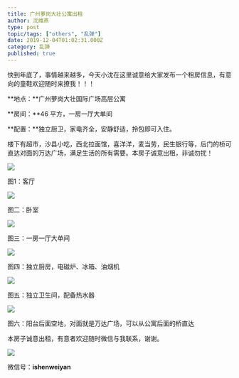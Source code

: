 ```yaml
---
title: 广州萝岗大壮公寓出租
author: 沈维燕
type: post
topic/tags: ["others", "乱弹"]
date: 2019-12-04T01:02:31.000Z
category: 乱弹
published: true
---
```


快到年底了，事情越来越多，今天小沈在这里诚意给大家发布一个租房信息，有意向的童鞋欢迎随时来撩我！！！

**地点：**广州萝岗大壮国际广场高层公寓

**房间：**46 平方，一房一厅大单间

**配置：**独立厨卫，家电齐全，安静舒适，拎包即可入住。

楼下有超市，沙县小吃，西北拉面馆，喜洋洋，麦当劳，民生银行等，后门的桥可直达对面的万达广场，满足生活的所有需要。本房子诚意出租，非诚勿扰！

![](https://note.bioitee.com/yuque/0/2019/png/126032/1575422295923-59833917-accc-443f-b516-3f224165fc17.png#align=left&display=inline&height=1080&name=image.png&originHeight=1080&originWidth=1440&size=1084462&status=done&style=none&width=1440)

图1：客厅

![](https://note.bioitee.com/yuque/0/2019/png/126032/1575422329112-237dcd6a-be6d-4413-a0fb-d73e2391beb0.png#align=left&display=inline&height=1080&name=image.png&originHeight=1080&originWidth=1440&size=1325321&status=done&style=none&width=1440)

图二：卧室

![](https://note.bioitee.com/yuque/0/2019/png/126032/1575422441132-6070807b-d606-4779-b6af-18f095e527e7.png#align=left&display=inline&height=1080&name=image.png&originHeight=1080&originWidth=1440&size=830657&status=done&style=none&width=1440)

图三：一房一厅大单间

![](https://note.bioitee.com/yuque/0/2019/png/126032/1575422356486-3618911a-daa8-4717-95fd-dedfb9ed98e1.png#align=left&display=inline&height=1080&name=image.png&originHeight=1080&originWidth=1440&size=1076481&status=done&style=none&width=1440)

图四：独立厨房，电磁炉、冰箱、油烟机

![](https://note.bioitee.com/yuque/0/2019/png/126032/1575422382007-669e3641-5a8f-4ddf-aa47-cd0c206067ec.png#align=left&display=inline&height=1440&name=image.png&originHeight=1440&originWidth=1080&size=1238188&status=done&style=none&width=1080)

图五：独立卫生间，配备热水器

![](https://note.bioitee.com/yuque/0/2019/png/126032/1575422402754-6c158000-2fef-49da-9441-8af8833547cc.png#align=left&display=inline&height=1080&name=image.png&originHeight=1080&originWidth=1440&size=2561395&status=done&style=none&width=1440)

图六：阳台后面空地，对面就是万达广场，可以从公寓后面的桥直达


本房子诚意出租，有意者欢迎随时微信与我联系，谢谢。


![](https://note.bioitee.com/yuque/0/2019/png/126032/1575422942719-3475c4e2-d180-4826-a68e-ece9b241d5cd.png#align=left&display=inline&height=423&name=image.png&originHeight=896&originWidth=674&size=217252&status=done&style=none&width=318)

微信号：**ishenweiyan**
